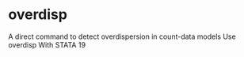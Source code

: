 # overdisp
A direct command to detect overdispersion in count-data models Use overdisp With STATA 19
